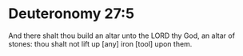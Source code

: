 # Deuteronomy 27:5

And there shalt thou build an altar unto the LORD thy God, an altar of stones: thou shalt not lift up [any] iron [tool] upon them.